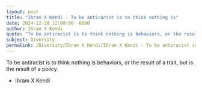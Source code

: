 ```yaml
---
layout: post
title: "Ibram X Kendi - To be antiracist is to think nothing is"
date: 2024-12-28 12:00:00 -0000
author: Ibram X Kendi
quote: "To be antiracist is to think nothing is behaviors, or the result of a trait, but is the result of a policy."
subject: Diversity
permalink: /Diversity/Ibram X Kendi/Ibram X Kendi - To be antiracist is to think nothing is
---
```


To be antiracist is to think nothing is behaviors, or the result of a trait, but is the result of a policy.

- Ibram X Kendi
